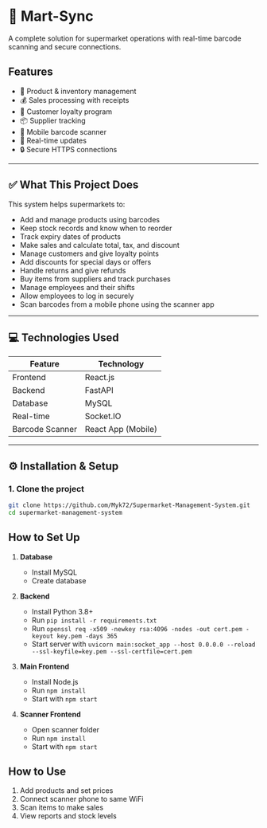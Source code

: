 # 🛒 Mart-Sync

A complete solution for supermarket operations with real-time barcode scanning and secure connections.

## Features
- 🛒 Product & inventory management
- 💰 Sales processing with receipts
- 👥 Customer loyalty program
- 📦 Supplier tracking
- 📱 Mobile barcode scanner
- 🔄 Real-time updates
- 🔒 Secure HTTPS connections

---

## ✅ What This Project Does

This system helps supermarkets to:

- Add and manage products using barcodes
- Keep stock records and know when to reorder
- Track expiry dates of products
- Make sales and calculate total, tax, and discount
- Manage customers and give loyalty points
- Add discounts for special days or offers
- Handle returns and give refunds
- Buy items from suppliers and track purchases
- Manage employees and their shifts
- Allow employees to log in securely
- Scan barcodes from a mobile phone using the scanner app

---

## 💻 Technologies Used

| Feature         | Technology     |
|-----------------|----------------|
| Frontend        | React.js       |
| Backend         | FastAPI        |
| Database        | MySQL          |
| Real-time       | Socket.IO      |
| Barcode Scanner | React App (Mobile) |

---

## ⚙️ Installation & Setup

### 1. Clone the project

```bash
git clone https://github.com/Myk72/Supermarket-Management-System.git
cd supermarket-management-system

```

## How to Set Up

1. **Database**
   - Install MySQL
   - Create database

2. **Backend**
   - Install Python 3.8+
   - Run `pip install -r requirements.txt`
   - Run `openssl req -x509 -newkey rsa:4096 -nodes -out cert.pem -keyout key.pem -days 365`
   - Start server with `uvicorn main:socket_app --host 0.0.0.0 --reload --ssl-keyfile=key.pem --ssl-certfile=cert.pem`

3. **Main Frontend**
   - Install Node.js
   - Run `npm install`
   - Start with `npm start`

4. **Scanner Frontend**
   - Open scanner folder
   - Run `npm install`
   - Start with `npm start`

## How to Use

1. Add products and set prices
2. Connect scanner phone to same WiFi
3. Scan items to make sales
4. View reports and stock levels
